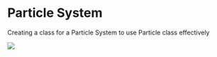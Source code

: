 # Particle System
Creating a class for a Particle System to use Particle class effectively

<img src="https://media.giphy.com/media/l41YpXDmBfsKJQuU8/giphy.gif"/>
